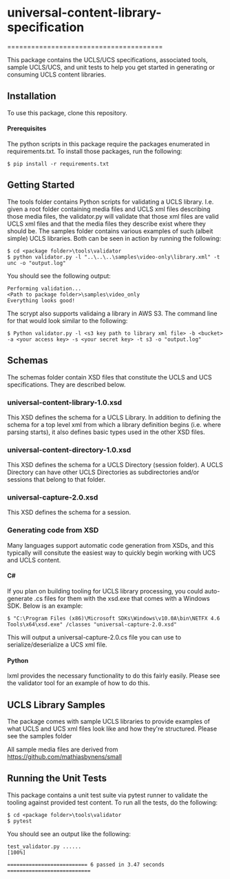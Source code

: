 # universal-content-library-specification
=======================================

This package contains the UCLS/UCS specifications, associated tools, sample UCLS/UCS, and unit tests to help you get started in generating or consuming UCLS content libraries.

## Installation
To use this package, clone this repository.

#### Prerequisites
The python scripts in this package require the packages enumerated in requirements.txt. To install those packages, run the following:

`$ pip install -r requirements.txt`

## Getting Started
The tools folder contains Python scripts for validating a UCLS library. I.e. given a root folder containing media files and UCLS xml files describing those media files, the validator.py will validate that those xml files are valid UCLS xml files and that the media files they describe exist where they should be. The samples folder contains various examples of such (albeit simple) UCLS libraries. Both can be seen in action by running the following:

```
$ cd <package folder>\tools\validator
$ python validator.py -l "..\..\..\samples\video-only\library.xml" -t unc -o "output.log"
```

You should see the following output:

```
Performing validation...
<Path to package folder>\samples\video_only
Everything looks good!
```

The scrypt also supports validaing a library in AWS S3. The command line for that would look similar to the following:

```$ Python validator.py -l <s3 key path to library xml file> -b <bucket> -a <your access key> -s <your secret key> -t s3 -o "output.log"```

## Schemas
The schemas folder contain XSD files that constitute the UCLS and UCS specifications. They are described below.

### universal-content-library-1.0.xsd
This XSD defines the schema for a UCLS Library. In addition to defining the schema for a top level xml from which a library definition begins (i.e. where parsing starts), it also defines basic types used in the other XSD files.

### universal-content-directory-1.0.xsd
This XSD defines the schema for a UCLS Directory (session folder). A UCLS Directory can have other UCLS Directories as subdirectories and/or sessions that belong to that folder.

### universal-capture-2.0.xsd
This XSD defines the schema for a session.

### Generating code from XSD
Many languages support automatic code generation from XSDs, and this typically will consitute the easiest way to quickly begin working with UCS and UCLS content.

#### C# 
If you plan on building tooling for UCLS library processing, you could auto-generate .cs files for them with the xsd.exe that comes with a Windows SDK. Below is an example:

```$ "C:\Program Files (x86)\Microsoft SDKs\Windows\v10.0A\bin\NETFX 4.6 Tools\x64\xsd.exe" /classes "universal-capture-2.0.xsd"```

This will output a universal-capture-2.0.cs file you can use to serialize/deserialize a UCS xml file.

#### Python
lxml provides the necessary functionality to do this fairly easily. Please see the validator tool for an example of how to do this.

## UCLS Library Samples
The package comes with sample UCLS libraries to provide examples of what UCLS and UCS xml files look like and how they're structured. Please see the samples folder

All sample media files are derived from https://github.com/mathiasbynens/small

## Running the Unit Tests
This package contains a unit test suite via pytest runner to validate the tooling against provided test content. To run all the tests, do the following:

```
$ cd <package folder>\tools\validator
$ pytest
```

You should see an output like the following:

```
test_validator.py ......                                                 [100%]

========================== 6 passed in 3.47 seconds ===========================
```
